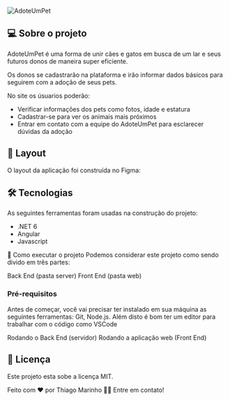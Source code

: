 
![AdoteUmPet](https://user-images.githubusercontent.com/60354322/156295579-888901d3-c34a-4af3-a515-7e7469f038c3.png)

## 💻 Sobre o projeto
AdoteUmPet é uma forma de unir cães e gatos em busca de um lar e seus futuros donos de maneira super eficiente.

Os donos se cadastrarão na plataforma e irão informar dados básicos para seguirem com a adoção de seus pets.

No site os úsuarios poderão:
<ul>
  <li>Verificar informações dos pets como fotos, idade e estatura</li>
  <li>Cadastrar-se para ver os animais mais próximos</li>
  <li>Entrar em contato com a equipe do AdoteUmPet para esclarecer dúvidas da adoção</li>
</ul>

## 🎨 Layout
O layout da aplicação foi construída no Figma:

## 🛠 Tecnologias
As seguintes ferramentas foram usadas na construção do projeto:

<ul>
  <li>.NET 6</li>
  <li>Angular</li>
  <li>Javascript</li>
</ul>

🚀 Como executar o projeto
Podemos considerar este projeto como sendo divido em três partes:

Back End (pasta server)
Front End (pasta web)

### Pré-requisitos
Antes de começar, você vai precisar ter instalado em sua máquina as seguintes ferramentas: Git, Node.js. Além disto é bom ter um editor para trabalhar com o código como VSCode

Rodando o Back End (servidor)
Rodando a aplicação web (Front End)

## 📝 Licença
Este projeto esta sobe a licença MIT.

Feito com ❤️ por Thiago Marinho 👋🏽 Entre em contato!
